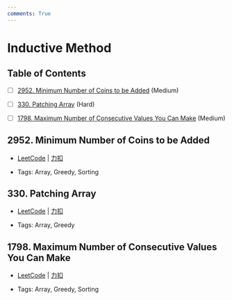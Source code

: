```yaml
---
comments: True
---
```


# Inductive Method

## Table of Contents

- [ ] [2952. Minimum Number of Coins to be Added](#2952-minimum-number-of-coins-to-be-added) (Medium)
- [ ] [330. Patching Array](#330-patching-array) (Hard)
- [ ] [1798. Maximum Number of Consecutive Values You Can Make](#1798-maximum-number-of-consecutive-values-you-can-make) (Medium)


## 2952. Minimum Number of Coins to be Added

-    [LeetCode](https://leetcode.com/problems/minimum-number-of-coins-to-be-added/) | [力扣](https://leetcode.cn/problems/minimum-number-of-coins-to-be-added/)

-   Tags: Array, Greedy, Sorting



## 330. Patching Array

-    [LeetCode](https://leetcode.com/problems/patching-array/) | [力扣](https://leetcode.cn/problems/patching-array/)

-   Tags: Array, Greedy



## 1798. Maximum Number of Consecutive Values You Can Make

-    [LeetCode](https://leetcode.com/problems/maximum-number-of-consecutive-values-you-can-make/) | [力扣](https://leetcode.cn/problems/maximum-number-of-consecutive-values-you-can-make/)

-   Tags: Array, Greedy, Sorting
